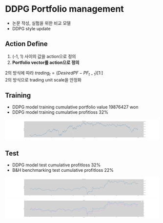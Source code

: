 # DDPG Portfolio management 

 - 논문 작성, 실험을 위한 비교 모델
 - DDPG style update

## Action Define

 1. (-1, 1)  사이의 값을 action으로 정의
 2. **Portfolio vector를 action으로 정의** 

2의 방식에 따라 $trading_{t}=(Desired PF-PF_{t-1})[1:]$  
2의 방식으로 trading unit scale을 안정화 

## Training 

 - DDPG model training cumulative portfolio value 19876427 won
 - DDPG model training cumulative profitloss 32%
 
![Portfolio value curve train](Images/Portfolio%20Value%20Curve_train.png)

## Test

 - DDPG model test cumulative profitloss 32%
 - B&H benchmarking test cumulative profitloss 22%
 
![Portfolio value curve test](Images/Portfolio%20Value%20Curve_test.png)
![Portfoliio profitloss curve test](Images/Profitloss%20Curve_test.png)
